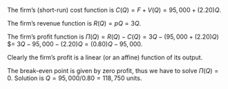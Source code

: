 The firm’s (short-run) cost function is
$C(Q) = F + V(Q) = 95,000 + (2.20)Q$.

The firm’s revenue function is
$R(Q) = pQ = 3Q$.

The firm’s profit function is
$\Pi(Q) = R(Q) - C(Q) = 3Q - (95,000 + (2.20)Q)$
$= $3Q - 95,000 - (2.20)Q = (0.80)Q - 95,000$.

Clearly the firm’s profit is a linear (or an
affine) function of its output.

The break-even point is given by zero profit, thus we have to solve
$\Pi(Q) = 0$. 
Solution is $Q = 95,000 / 0.80 = 118,750$ units.